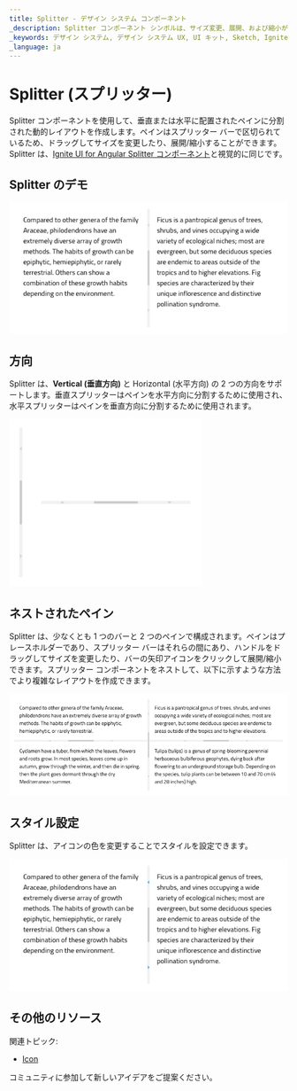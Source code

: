 ```yaml
---
title: Splitter - デザイン システム コンポーネント
_description: Splitter コンポーネント シンボルは、サイズ変更、展開、および縮小が可能なペインに分割されたレイアウトを作成します。
_keywords: デザイン システム, デザイン システム UX, UI キット, Sketch, Ignite UI for Angular, Sketch to Angular, Angular, Angular デザイン システム, Sketch からコードをエクスポート, Angular 用のデザイン キット, Sketch HTML, Sketch to HTML, Sketch UI キット
_language: ja
---
```


# Splitter (スプリッター)

Splitter コンポーネントを使用して、垂直または水平に配置されたペインに分割された動的レイアウトを作成します。ペインはスプリッター バーで区切られているため、ドラッグしてサイズを変更したり、展開/縮小することができます。Splitter は、[Ignite UI for Angular Splitter コンポーネント](https://jp.infragistics.com/products/ignite-ui-angular/angular/components/splitter.html)と視覚的に同じです。

## Splitter のデモ

<img class="responsive-img" src="../images/splitter_demo.png" srcset="../images/splitter_demo@2x.png 2x" />

## 方向

Splitter は、**Vertical (垂直方向)** と Horizontal (水平方向) の 2 つの方向をサポートします。垂直スプリッターはペインを水平方向に分割するために使用され、水平スプリッターはペインを垂直方向に分割するために使用されます。

<img class="responsive-img" src="../images/splitter_orientation.png" srcset="../images/splitter_orientation@2x.png 2x" />

## ネストされたペイン

Splitter は、少なくとも 1 つのバーと 2 つのペインで構成されます。ペインはプレースホルダーであり、スプリッター バーはそれらの間にあり、ハンドルをドラッグしてサイズを変更したり、バーの矢印アイコンをクリックして展開/縮小できます。スプリッター コンポーネントをネストして、以下に示すような方法でより複雑なレイアウトを作成できます。

<img class="responsive-img" src="../images/splitter_nested_panes.png" srcset="../images/splitter_nested_panes@2x.png 2x" />

## スタイル設定

Splitter は、アイコンの色を変更することでスタイルを設定できます。

<img class="responsive-img" src="../images/splitter_styling.png" srcset="../images/splitter_styling@2x.png 2x" />

  <div class="divider--half"></div>

## その他のリソース

関連トピック:

- [Icon](icon.md)
  <div class="divider--half"></div>
  
コミュニティに参加して新しいアイデアをご提案ください。
